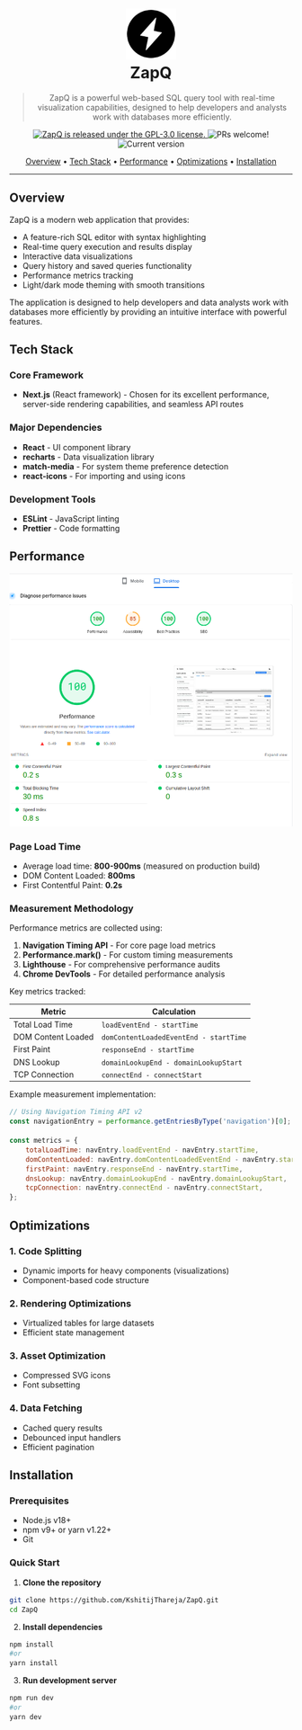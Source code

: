 <div align="center">

  <h1>
    <img src="static/zapq.png" width="90" height="90" alt="ZapQ Logo"/><br/>
    ZapQ
  </h1>

> ZapQ is a powerful web-based SQL query tool with real-time visualization capabilities, designed to help developers and analysts work with databases more efficiently.

  <p>
    <a href="https://github.com/your-username/sql-explorer/blob/main/LICENSE">
      <img src="https://img.shields.io/badge/license-GPL-blue.svg" alt="ZapQ is released under the GPL-3.0 license." />
    </a>
    <img src="https://img.shields.io/badge/PRs-welcome-brightgreen.svg" alt="PRs welcome!" />
    <img src="https://img.shields.io/badge/version-1.0.0-blue.svg" alt="Current version" />
  </p>

  <p>
    <a href="#overview">Overview</a> •
    <a href="#tech-stack">Tech Stack</a> •
    <a href="#performance">Performance</a> •
    <a href="#optimizations">Optimizations</a> •
    <a href="#installation">Installation</a>
  </p>
</div>

---

## Overview

ZapQ is a modern web application that provides:

- A feature-rich SQL editor with syntax highlighting
- Real-time query execution and results display
- Interactive data visualizations
- Query history and saved queries functionality
- Performance metrics tracking
- Light/dark mode theming with smooth transitions

The application is designed to help developers and data analysts work with databases more efficiently by providing an intuitive interface with powerful features.

## Tech Stack

### Core Framework

- **Next.js** (React framework) - Chosen for its excellent performance, server-side rendering capabilities, and seamless API routes

### Major Dependencies

- **React** - UI component library
- **recharts** - Data visualization library
- **match-media** - For system theme preference detection
- **react-icons** - For importing and using icons

### Development Tools

- **ESLint** - JavaScript linting
- **Prettier** - Code formatting

## Performance

![Lighthouse Report](static/report.png "Lighthouse Report")

### Page Load Time

- Average load time: **800-900ms** (measured on production build)
- DOM Content Loaded: **800ms**
- First Contentful Paint: **0.2s**

### Measurement Methodology

Performance metrics are collected using:

1. **Navigation Timing API** - For core page load metrics
2. **Performance.mark()** - For custom timing measurements
3. **Lighthouse** - For comprehensive performance audits
4. **Chrome DevTools** - For detailed performance analysis

Key metrics tracked:

| Metric | Calculation |
|--------|-------------|
| Total Load Time | `loadEventEnd - startTime` |
| DOM Content Loaded | `domContentLoadedEventEnd - startTime` |
| First Paint | `responseEnd - startTime` |
| DNS Lookup | `domainLookupEnd - domainLookupStart` |
| TCP Connection | `connectEnd - connectStart` |

Example measurement implementation:

```javascript
// Using Navigation Timing API v2
const navigationEntry = performance.getEntriesByType('navigation')[0];

const metrics = {
    totalLoadTime: navEntry.loadEventEnd - navEntry.startTime,
    domContentLoaded: navEntry.domContentLoadedEventEnd - navEntry.startTime,
    firstPaint: navEntry.responseEnd - navEntry.startTime,
    dnsLookup: navEntry.domainLookupEnd - navEntry.domainLookupStart,
    tcpConnection: navEntry.connectEnd - navEntry.connectStart,
};
```

## Optimizations

### 1. Code Splitting

- Dynamic imports for heavy components (visualizations)
- Component-based code structure

### 2. Rendering Optimizations

- Virtualized tables for large datasets
- Efficient state management

### 3. Asset Optimization

- Compressed SVG icons
- Font subsetting

### 4. Data Fetching

- Cached query results
- Debounced input handlers
- Efficient pagination

## Installation

### Prerequisites

- Node.js v18+
- npm v9+ or yarn v1.22+
- Git

### Quick Start

1. **Clone the repository**

```bash
git clone https://github.com/KshitijThareja/ZapQ.git
cd ZapQ
```

2. **Install dependencies**

```bash
npm install
#or
yarn install
```

3. **Run development server**

```bash
npm run dev
#or
yarn dev
```
